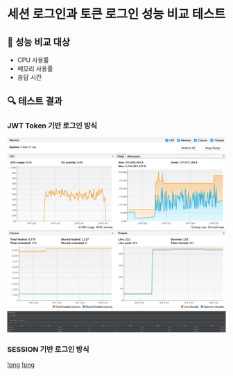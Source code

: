 # 세션 로그인과 토큰 로그인 성능 비교 테스트

## :book: 성능 비교 대상
- CPU 사용률
- 메모리 사용률
- 응답 시간

## 🔍 테스트 결과

### JWT Token 기반 로그인 방식
![png](image/jwt%20방식%20cpu%20사용률.png)
![png](image/jwt%20방식%20응답%20시간.png)

### SESSION 기반 로그인 방식
[!png](image/session%20방식%20cpu%20사용률.png)
[!png](image/session%20방식%20응답%20시간.png)
